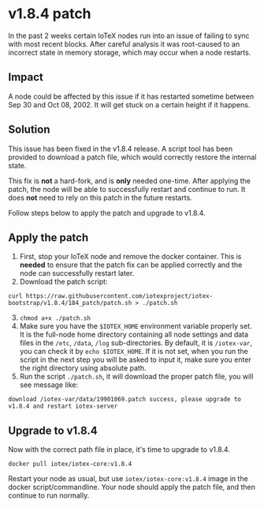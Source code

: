 # v1.8.4 patch
In the past 2 weeks certain IoTeX nodes run into an issue of failing to sync with
most recent blocks. After careful analysis it was root-caused to an incorrect state
in memory storage, which may occur when a node restarts.

## Impact
A node could be affected by this issue if it has restarted sometime between Sep 30
and Oct 08, 2002. It will get stuck on a certain height if it happens.

## Solution
This issue has been fixed in the v1.8.4 release. A script tool has been provided
to download a patch file, which would correctly restore the internal state. 

This fix is **not** a hard-fork, and is **only** needed one-time. After applying
the patch, the node will be able to successfully restart and continue to run. It
does **not** need to rely on this patch in the future restarts.

Follow steps below to apply the patch and upgrade to v1.8.4.

## Apply the patch
1. First, stop your IoTeX node and remove the docker container. This is **needed**
to ensure that the patch fix can be applied correctly and the node can successfully
restart later. 
2. Download the patch script:
```
curl https://raw.githubusercontent.com/iotexproject/iotex-bootstrap/v1.8.4/184_patch/patch.sh > ./patch.sh
```
3. `chmod a+x ./patch.sh`
4. Make sure you have the `$IOTEX_HOME` environment variable properly set. It is
the full-node home directory containing all node settings and data files in the
`/etc`, `/data`, `/log` sub-directories. By default, it is `/iotex-var`, you can
check it by `echo $IOTEX_HOME`. If it is not set, when you run the script in the
next step you will be asked to input it, make sure you enter the right directory
using absolute path. 
5. Run the script `./patch.sh`, it will download the proper patch file, you will
see message like:
```
download /iotex-var/data/19901069.patch success, please upgrade to v1.8.4 and restart iotex-server
```

## Upgrade to v1.8.4
Now with the correct path file in place, it's time to upgrade to v1.8.4. 
```
docker pull iotex/iotex-core:v1.8.4
```
Restart your node as usual, but use `iotex/iotex-core:v1.8.4` image in the docker
script/commandline. Your node should apply the patch file, and then continue to
run normally.
